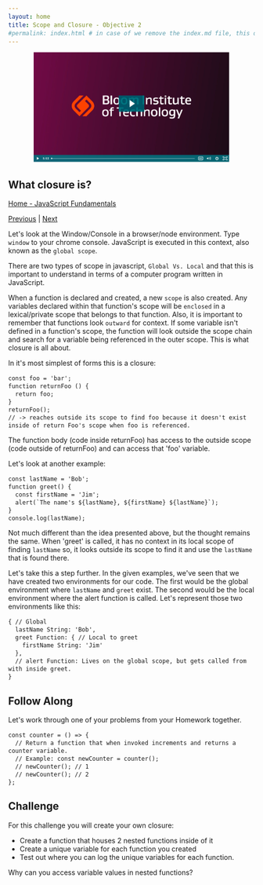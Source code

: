 ```yaml
---
layout: home
title: Scope and Closure - Objective 2 
#permalink: index.html # in case of we remove the index.md file, this doc will be the index page
---
```


<div class="row">
<div class="columnStmt" markdown="1">

<p align="center" ><a href="https://bloomtech-1.wistia.com/medias/y41h1vbotr" >
<img src="../Objects/img/Video_clip.png" width="400" height="225" style="width: 400px; height: 225px;"></a></p> 

##  What closure is?  

[Home - JavaScript Fundamentals](../README.md) 

[Previous](./Object_1.md) | [Next](./Project.md)

Let's look at the Window/Console in a browser/node environment. Type `window` to your chrome console. JavaScript is executed in this context, also known as the `global scope`.

There are two types of scope in javascript, `Global Vs. Local` and that this is important to understand in terms of a computer program written in JavaScript.

When a function is declared and created, a new `scope` is also created. Any variables declared within that function's scope will be `enclosed` in a lexical/private scope that belongs to that function. Also, it is important to remember that functions look `outward` for context. If some variable isn't defined in a function's scope, the function will look outside the scope chain and search for a variable being referenced in the outer scope. This is what closure is all about.

In it's most simplest of forms this is a closure:

```
const foo = 'bar';
function returnFoo () {
  return foo;
}
returnFoo();
// -> reaches outside its scope to find foo because it doesn't exist inside of return Foo's scope when foo is referenced.
```

The function body (code inside returnFoo) has access to the outside scope (code outside of returnFoo) and can access that 'foo' variable.

Let's look at another example:

```
const lastName = 'Bob';
function greet() {
  const firstName = 'Jim';
  alert(`The name's ${lastName}, ${firstName} ${lastName}`);
}
console.log(lastName);
```
Not much different than the idea presented above, but the thought remains the same. When 'greet' is called, it has no context in its local scope of finding `lastName` so, it looks outside its scope to find it and use the `lastName` that is found there.

Let's take this a step further. In the given examples, we've seen that we have created two environments for our code. The first would be the global environment where `lastName` and `greet` exist. The second would be the local environment where the alert function is called. Let's represent those two environments like this:

```
{ // Global
  lastName String: 'Bob',
  greet Function: { // Local to greet
    firstName String: 'Jim'
  },
  // alert Function: Lives on the global scope, but gets called from with inside greet.
}
```

## Follow Along

Let's work through one of your problems from your Homework together.

```
const counter = () => {
  // Return a function that when invoked increments and returns a counter variable.
  // Example: const newCounter = counter();
  // newCounter(); // 1
  // newCounter(); // 2
};
```

## Challenge

For this challenge you will create your own closure:

- Create a function that houses 2 nested functions inside of it
- Create a unique variable for each function you created
- Test out where you can log the unique variables for each function.

Why can you access variable values in nested functions?




</div>
</div>